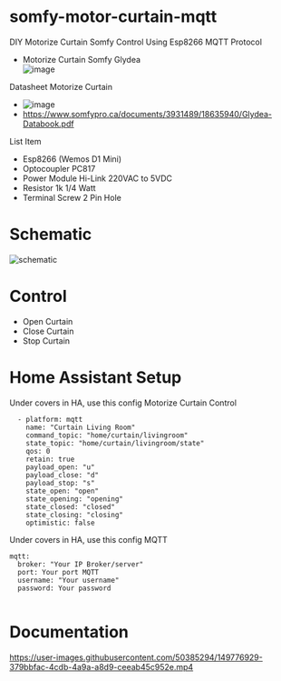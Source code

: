 # somfy-motor-curtain-mqtt
DIY Motorize Curtain Somfy Control Using Esp8266 MQTT Protocol
- Motorize Curtain Somfy Glydea                                       
![image](https://user-images.githubusercontent.com/50385294/150663952-9b5efd5b-25a2-4542-b6ee-5193704c602c.png)

Datasheet Motorize Curtain                                                     
- ![image](https://user-images.githubusercontent.com/50385294/150664033-c2ac19dd-dc7f-4562-808a-cde2637e8508.png)
- https://www.somfypro.ca/documents/3931489/18635940/Glydea-Databook.pdf

List Item

- Esp8266 (Wemos D1 Mini)
- Optocoupler PC817
- Power Module Hi-Link 220VAC to 5VDC
- Resistor 1k 1/4 Watt
- Terminal Screw 2 Pin Hole

# Schematic
![schematic](https://user-images.githubusercontent.com/50385294/149084904-f7d43823-94c6-4acb-9ad4-0a0f2bf50791.png)

# Control
- Open Curtain
- Close Curtain
- Stop Curtain

# Home Assistant Setup 

Under covers in HA, use this config Motorize Curtain Control
```
  - platform: mqtt
    name: "Curtain Living Room"
    command_topic: "home/curtain/livingroom"
    state_topic: "home/curtain/livingroom/state"
    qos: 0
    retain: true
    payload_open: "u"
    payload_close: "d"
    payload_stop: "s"
    state_open: "open"
    state_opening: "opening"
    state_closed: "closed"
    state_closing: "closing"
    optimistic: false
```

Under covers in HA, use this config MQTT

```
mqtt:
  broker: "Your IP Broker/server"
  port: Your port MQTT
  username: "Your username"
  password: Your password
  
```

# Documentation
https://user-images.githubusercontent.com/50385294/149776929-379bbfac-4cdb-4a9a-a8d9-ceeab45c952e.mp4

